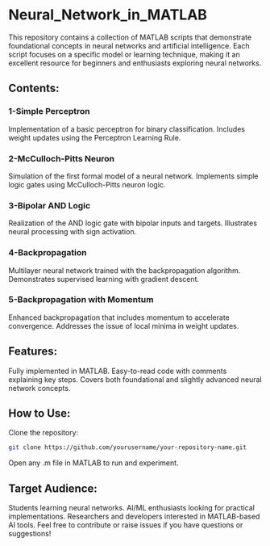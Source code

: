 # Neural_Network_in_MATLAB
This repository contains a collection of MATLAB scripts that demonstrate foundational concepts in neural networks and artificial intelligence. Each script focuses on a specific model or learning technique, making it an excellent resource for beginners and enthusiasts exploring neural networks.

## Contents:
### 1-Simple Perceptron
Implementation of a basic perceptron for binary classification.
Includes weight updates using the Perceptron Learning Rule.

### 2-McCulloch-Pitts Neuron
Simulation of the first formal model of a neural network.
Implements simple logic gates using McCulloch-Pitts neuron logic.

### 3-Bipolar AND Logic
Realization of the AND logic gate with bipolar inputs and targets.
Illustrates neural processing with sign activation.

### 4-Backpropagation
Multilayer neural network trained with the backpropagation algorithm.
Demonstrates supervised learning with gradient descent.

### 5-Backpropagation with Momentum
Enhanced backpropagation that includes momentum to accelerate convergence.
Addresses the issue of local minima in weight updates.

## Features:
Fully implemented in MATLAB.
Easy-to-read code with comments explaining key steps.
Covers both foundational and slightly advanced neural network concepts.

## How to Use:
Clone the repository:
```bash
git clone https://github.com/yourusername/your-repository-name.git
```
Open any .m file in MATLAB to run and experiment.

## Target Audience:
Students learning neural networks.
AI/ML enthusiasts looking for practical implementations.
Researchers and developers interested in MATLAB-based AI tools.
Feel free to contribute or raise issues if you have questions or suggestions!
